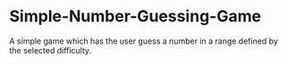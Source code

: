 # Simple-Number-Guessing-Game
A simple game which has the user guess a number in a range defined by the selected difficulty.
